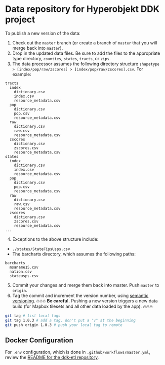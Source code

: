 # Data repository for Hyperobjekt DDK project

To publish a new version of the data:

1. Check out the `master` branch (or create a branch of `master` that you will merge back into `master`).
2. Drop in the updated data files. Be sure to add the files to the appropriate type directory, `counties`, `states`, `tracts`, or `zips`.
3. The data processor assumes the following directory structure `shapetype > [index/pop/raw/zscores] > [index/pop/raw/zscores].csv`. For example:
```
tracts
  index
    dictionary.csv
    index.csv
    resource_metadata.csv
  pop
    dictionary.csv
    pop.csv
    resource_metadata.csv
  raw
    dictionary.csv
    raw.csv
    resource_metadata.csv
  zscores
    dictionary.csv
    zscores.csv
    resource_metadata.csv
states
  index
    dictionary.csv
    index.csv
    resource_metadata.csv
  pop
    dictionary.csv
    pop.csv
    resource_metadata.csv
  raw
    dictionary.csv
    raw.csv
    resource_metadata.csv
  zscores
    dictionary.csv
    zscores.csv
    resource_metadata.csv
...
```
4. Exceptions to the above structure include:
  - `./states/StateFipsUsps.csv`
  - The barcharts directory, which assumes the following paths:
  ```
  barcharts
    msaname15.csv
    nation.csv
    stateusps.csv
  ```
5. Commit your changes and merge them back into master. Push `master` to `origin`.
6. Tag the commit and increment the version number, using [semantic versioning](https://semver.org/). :fire::fire::fire: **Be careful.** Pushing a new version triggers a new data build (for Mapbox tilesets and all other data loaded by the app). :fire::fire::fire:
```bash
git tag # list local tags
git tag 1.0.3 # add a tag, don't put a "v" at the beginning
git push origin 1.0.3 # push your local tag to remote
```

## Docker Configuration

For `.env` configuration, which is done in `.github/workflows/master.yml`, review the [README for the ddk-etl repository](https://github.com/Hyperobjekt/ddk-etl).
